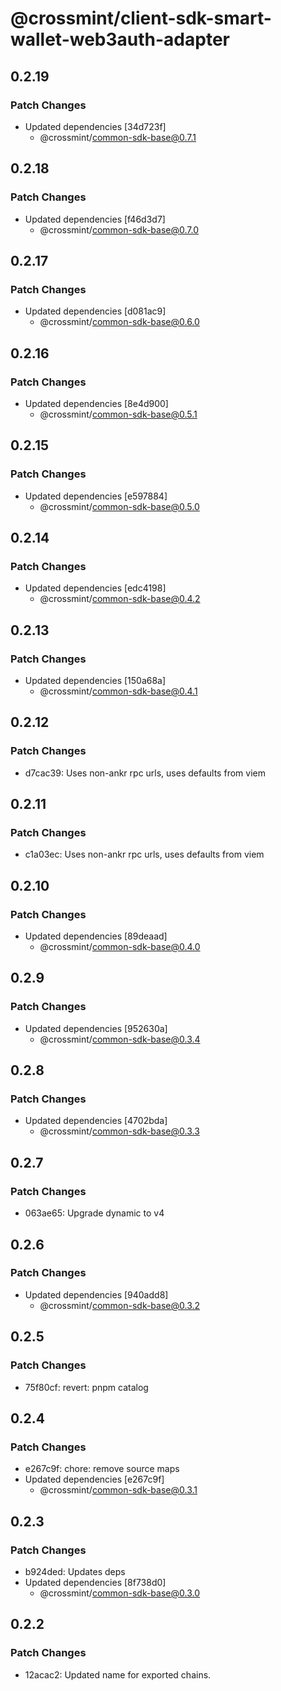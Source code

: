 # @crossmint/client-sdk-smart-wallet-web3auth-adapter

## 0.2.19

### Patch Changes

- Updated dependencies [34d723f]
  - @crossmint/common-sdk-base@0.7.1

## 0.2.18

### Patch Changes

- Updated dependencies [f46d3d7]
  - @crossmint/common-sdk-base@0.7.0

## 0.2.17

### Patch Changes

- Updated dependencies [d081ac9]
  - @crossmint/common-sdk-base@0.6.0

## 0.2.16

### Patch Changes

- Updated dependencies [8e4d900]
  - @crossmint/common-sdk-base@0.5.1

## 0.2.15

### Patch Changes

- Updated dependencies [e597884]
  - @crossmint/common-sdk-base@0.5.0

## 0.2.14

### Patch Changes

- Updated dependencies [edc4198]
  - @crossmint/common-sdk-base@0.4.2

## 0.2.13

### Patch Changes

- Updated dependencies [150a68a]
  - @crossmint/common-sdk-base@0.4.1

## 0.2.12

### Patch Changes

- d7cac39: Uses non-ankr rpc urls, uses defaults from viem

## 0.2.11

### Patch Changes

- c1a03ec: Uses non-ankr rpc urls, uses defaults from viem

## 0.2.10

### Patch Changes

- Updated dependencies [89deaad]
  - @crossmint/common-sdk-base@0.4.0

## 0.2.9

### Patch Changes

- Updated dependencies [952630a]
  - @crossmint/common-sdk-base@0.3.4

## 0.2.8

### Patch Changes

- Updated dependencies [4702bda]
  - @crossmint/common-sdk-base@0.3.3

## 0.2.7

### Patch Changes

- 063ae65: Upgrade dynamic to v4

## 0.2.6

### Patch Changes

- Updated dependencies [940add8]
  - @crossmint/common-sdk-base@0.3.2

## 0.2.5

### Patch Changes

- 75f80cf: revert: pnpm catalog

## 0.2.4

### Patch Changes

- e267c9f: chore: remove source maps
- Updated dependencies [e267c9f]
  - @crossmint/common-sdk-base@0.3.1

## 0.2.3

### Patch Changes

- b924ded: Updates deps
- Updated dependencies [8f738d0]
  - @crossmint/common-sdk-base@0.3.0

## 0.2.2

### Patch Changes

- 12acac2: Updated name for exported chains.
